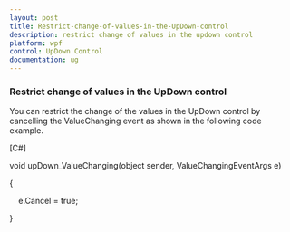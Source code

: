 ```yaml
---
layout: post
title: Restrict-change-of-values-in-the-UpDown-control
description: restrict change of values in the updown control
platform: wpf
control: UpDown Control
documentation: ug
---
```


### Restrict change of values in the UpDown control

You can restrict the change of the values in the UpDown control by cancelling the ValueChanging event as shown in the following code example.

[C#]

void upDown_ValueChanging(object sender, ValueChangingEventArgs e)

{

    e.Cancel = true;

}




